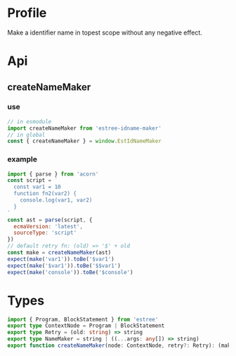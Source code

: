 # Profile
Make a identifier name in topest scope without any negative effect.
# Api
## createNameMaker
### use
```javascript
// in esmodule
import createNameMaker from 'estree-idname-maker'
// in global
const { createNameMaker } = window.EstIdNameMaker
```
### example
```javascript
import { parse } from 'acorn'
const script = `
  const var1 = 10
  function fn2(var2) {
    console.log(var1, var2)
  }
`
const ast = parse(script, {
  ecmaVersion: 'latest',
  sourceType: 'script' 
})
// default retry fn: (old) => '$' + old
const make = createNameMaker(ast)
expect(make('var1')).toBe('$var1')
expect(make('$var1')).toBe('$$var1')
expect(make('console')).toBe('$console')
```
# Types
```typescript
import { Program, BlockStatement } from 'estree'
export type ContextNode = Program | BlockStatement
export type Retry = (old: string) => string
export type NameMaker = string | ((...args: any[]) => string)
export function createNameMaker(node: ContextNode, retry?: Retry): (make: NameMaker) => string;
```